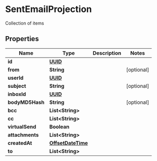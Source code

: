 

# SentEmailProjection

Collection of items
## Properties

Name | Type | Description | Notes
------------ | ------------- | ------------- | -------------
**id** | [**UUID**](UUID) |  | 
**from** | **String** |  |  [optional]
**userId** | [**UUID**](UUID) |  | 
**subject** | **String** |  |  [optional]
**inboxId** | [**UUID**](UUID) |  | 
**bodyMD5Hash** | **String** |  |  [optional]
**bcc** | **List&lt;String&gt;** |  | 
**cc** | **List&lt;String&gt;** |  | 
**virtualSend** | **Boolean** |  | 
**attachments** | **List&lt;String&gt;** |  | 
**createdAt** | [**OffsetDateTime**](OffsetDateTime) |  | 
**to** | **List&lt;String&gt;** |  | 



